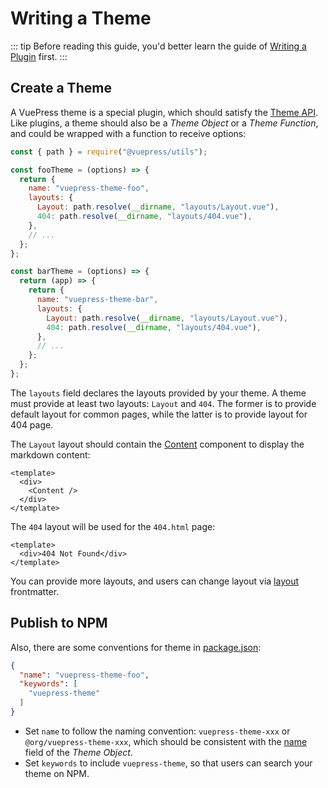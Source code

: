 # Writing a Theme

::: tip
Before reading this guide, you'd better learn the guide of [Writing a Plugin](./plugin.md) first.
:::

## Create a Theme

A VuePress theme is a special plugin, which should satisfy the [Theme API](../reference/theme-api.md). Like plugins, a theme should also be a *Theme Object* or a *Theme Function*, and could be wrapped with a function to receive options:

```js
const { path } = require("@vuepress/utils");

const fooTheme = (options) => {
  return {
    name: "vuepress-theme-foo",
    layouts: {
      Layout: path.resolve(__dirname, "layouts/Layout.vue"),
      404: path.resolve(__dirname, "layouts/404.vue"),
    },
    // ...
  };
};

const barTheme = (options) => {
  return (app) => {
    return {
      name: "vuepress-theme-bar",
      layouts: {
        Layout: path.resolve(__dirname, "layouts/Layout.vue"),
        404: path.resolve(__dirname, "layouts/404.vue"),
      },
      // ...
    };
  };
};
```

The `layouts` field declares the layouts provided by your theme. A theme must provide at least two layouts: `Layout` and `404`. The former is to provide default layout for common pages, while the latter is to provide layout for 404 page.

The `Layout` layout should contain the [Content](../reference/components.md#content) component to display the markdown content:

```vue
<template>
  <div>
    <Content />
  </div>
</template>
```

The `404` layout will be used for the `404.html` page:

```vue
<template>
  <div>404 Not Found</div>
</template>
```

You can provide more layouts, and users can change layout via [layout](../reference/frontmatter.md#layout) frontmatter.

## Publish to NPM

Also, there are some conventions for theme in [package.json](https://docs.npmjs.com/cli/v8/configuring-npm/package-json):

```json
{
  "name": "vuepress-theme-foo",
  "keywords": [
    "vuepress-theme"
  ]
}
```

- Set `name` to follow the naming convention: `vuepress-theme-xxx` or `@org/vuepress-theme-xxx`, which should be consistent with the [name](../reference/theme-api.md#name) field of the *Theme Object*.
- Set `keywords` to include `vuepress-theme`, so that users can search your theme on NPM.